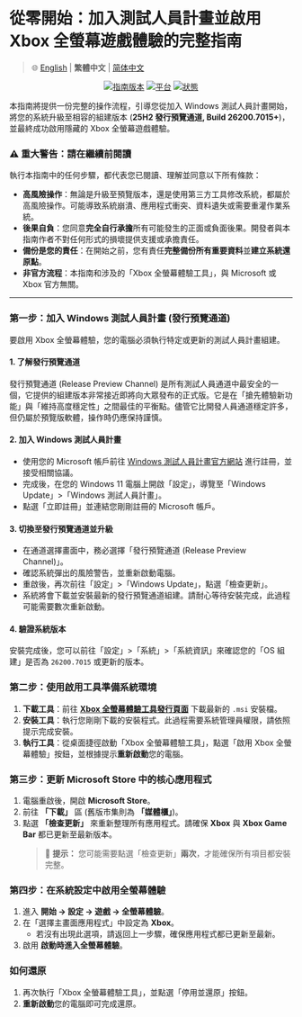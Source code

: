 # 從零開始：加入測試人員計畫並啟用 Xbox 全螢幕遊戲體驗的完整指南

> 🌐 [English](README.md) | **繁體中文** | [简体中文](README.zh-CN.md)

<p align="center">
<a href="#"><img src="https://img.shields.io/badge/guide_version-0.0.4-blue.svg" alt="指南版本"></a>
<a href="#"><img src="https://img.shields.io/badge/platform-Windows%2011%2026200.7015%2B-blueviolet.svg" alt="平台"></a>
<a href="#"><img src="https://img.shields.io/badge/status-active-brightgreen.svg" alt="狀態"></a>
</p>

本指南將提供一份完整的操作流程，引導您從加入 Windows 測試人員計畫開始，將您的系統升級至相容的組建版本 (**25H2 發行預覽通道, Build 26200.7015+**)，並最終成功啟用隱藏的 Xbox 全螢幕遊戲體驗。

### ⚠️ **重大警告：請在繼續前閱讀**

執行本指南中的任何步驟，都代表您已閱讀、理解並同意以下所有條款：

* **高風險操作**：無論是升級至預覽版本，還是使用第三方工具修改系統，都屬於高風險操作。可能導致系統崩潰、應用程式衝突、資料遺失或需要重灌作業系統。
* **後果自負**：您同意**完全自行承擔**所有可能發生的正面或負面後果。開發者與本指南作者不對任何形式的損壞提供支援或承擔責任。
* **備份是您的責任**：在開始之前，您有責任**完整備份所有重要資料**並**建立系統還原點**。
* **非官方流程**：本指南和涉及的「Xbox 全螢幕體驗工具」，與 Microsoft 或 Xbox 官方無關。

---

### 第一步：加入 Windows 測試人員計畫 (發行預覽通道)

要啟用 Xbox 全螢幕體驗，您的電腦必須執行特定或更新的測試人員計畫組建。

#### 1. 了解發行預覽通道

發行預覽通道 (Release Preview Channel) 是所有測試人員通道中最安全的一個，它提供的組建版本非常接近即將向大眾發布的正式版。它是在「搶先體驗新功能」與「維持高度穩定性」之間最佳的平衡點。儘管它比開發人員通道穩定許多，但仍屬於預覽版軟體，操作時仍應保持謹慎。

#### 2. 加入 Windows 測試人員計畫

* 使用您的 Microsoft 帳戶前往 [Windows 測試人員計畫官方網站](https://insider.windows.com/) 進行註冊，並接受相關協議。
* 完成後，在您的 Windows 11 電腦上開啟「設定」，導覽至「Windows Update」>「Windows 測試人員計畫」。
* 點選「立即註冊」並連結您剛剛註冊的 Microsoft 帳戶。

#### 3. 切換至發行預覽通道並升級

* 在通道選擇畫面中，務必選擇「發行預覽通道 (Release Preview Channel)」。
* 確認系統彈出的風險警告，並重新啟動電腦。
* 重啟後，再次前往「設定」>「Windows Update」，點選「檢查更新」。
* 系統將會下載並安裝最新的發行預覽通道組建。請耐心等待安裝完成，此過程可能需要數次重新啟動。

#### 4. 驗證系統版本

安裝完成後，您可以前往「設定」>「系統」>「系統資訊」來確認您的「OS 組建」是否為 `26200.7015` 或更新的版本。

### 第二步：使用啟用工具準備系統環境

1. **下載工具**：前往 [**Xbox 全螢幕體驗工具發行頁面**](https://github.com/8bit2qubit/XboxFullScreenExperienceTool/releases/latest) 下載最新的 `.msi` 安裝檔。
2. **安裝工具**：執行您剛剛下載的安裝程式。此過程需要系統管理員權限，請依照提示完成安裝。
3. **執行工具**：從桌面捷徑啟動「Xbox 全螢幕體驗工具」，點選「啟用 Xbox 全螢幕體驗」按鈕，並根據提示**重新啟動**您的電腦。

### 第三步：更新 Microsoft Store 中的核心應用程式

1. 電腦重啟後，開啟 **Microsoft Store**。
2. 前往 **「下載」** 區 (舊版市集則為 **「媒體櫃」**)。
3. 點選 **「檢查更新」** 來重新整理所有應用程式。請確保 **Xbox** 與 **Xbox Game Bar** 都已更新至最新版本。
   > 🔄 **提示：** 您可能需要點選「檢查更新」**兩次**，才能確保所有項目都安裝完整。

### 第四步：在系統設定中啟用全螢幕體驗

1. 進入 **開始 → 設定 → 遊戲 → 全螢幕體驗**。
2. 在「選擇主畫面應用程式」中設定為 **Xbox**。
    - 若沒有出現此選項，請返回上一步驟，確保應用程式都已更新至最新。
3. 啟用 **啟動時進入全螢幕體驗**。

### 如何還原

1. 再次執行「Xbox 全螢幕體驗工具」，並點選「停用並還原」按鈕。
2. **重新啟動**您的電腦即可完成還原。
